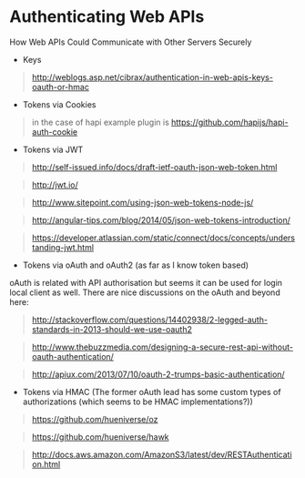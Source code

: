 # Authenticating Web APIs

How Web APIs Could Communicate with Other Servers Securely

* Keys

> http://weblogs.asp.net/cibrax/authentication-in-web-apis-keys-oauth-or-hmac


* Tokens via Cookies

> in the case of hapi example plugin is https://github.com/hapijs/hapi-auth-cookie

* Tokens via JWT

> http://self-issued.info/docs/draft-ietf-oauth-json-web-token.html

> http://jwt.io/

> http://www.sitepoint.com/using-json-web-tokens-node-js/

> http://angular-tips.com/blog/2014/05/json-web-tokens-introduction/
 
> https://developer.atlassian.com/static/connect/docs/concepts/understanding-jwt.html

* Tokens via oAuth and oAuth2 (as far as I know token based)

oAuth is related with API authorisation but seems it can be used for login local client as well. 
There are nice discussions on the oAuth and beyond here:

> http://stackoverflow.com/questions/14402938/2-legged-auth-standards-in-2013-should-we-use-oauth2

> http://www.thebuzzmedia.com/designing-a-secure-rest-api-without-oauth-authentication/

> http://apiux.com/2013/07/10/oauth-2-trumps-basic-authentication/


* Tokens via HMAC (The former oAuth lead has some custom types of authorizations (which seems to be HMAC implementations?))

> https://github.com/hueniverse/oz

> https://github.com/hueniverse/hawk

> http://docs.aws.amazon.com/AmazonS3/latest/dev/RESTAuthentication.html

